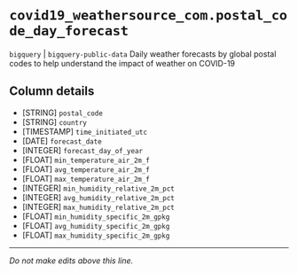 # `covid19_weathersource_com.postal_code_day_forecast`
`bigquery` | `bigquery-public-data`
Daily weather forecasts by global postal codes to help understand the impact of weather on COVID-19

## Column details
* [STRING]    `postal_code`
* [STRING]    `country`
* [TIMESTAMP] `time_initiated_utc`
* [DATE]      `forecast_date`
* [INTEGER]   `forecast_day_of_year`
* [FLOAT]     `min_temperature_air_2m_f`
* [FLOAT]     `avg_temperature_air_2m_f`
* [FLOAT]     `max_temperature_air_2m_f`
* [INTEGER]   `min_humidity_relative_2m_pct`
* [INTEGER]   `avg_humidity_relative_2m_pct`
* [INTEGER]   `max_humidity_relative_2m_pct`
* [FLOAT]     `min_humidity_specific_2m_gpkg`
* [FLOAT]     `avg_humidity_specific_2m_gpkg`
* [FLOAT]     `max_humidity_specific_2m_gpkg`

-------------------------------------------------------------------------------
*Do not make edits above this line.*
